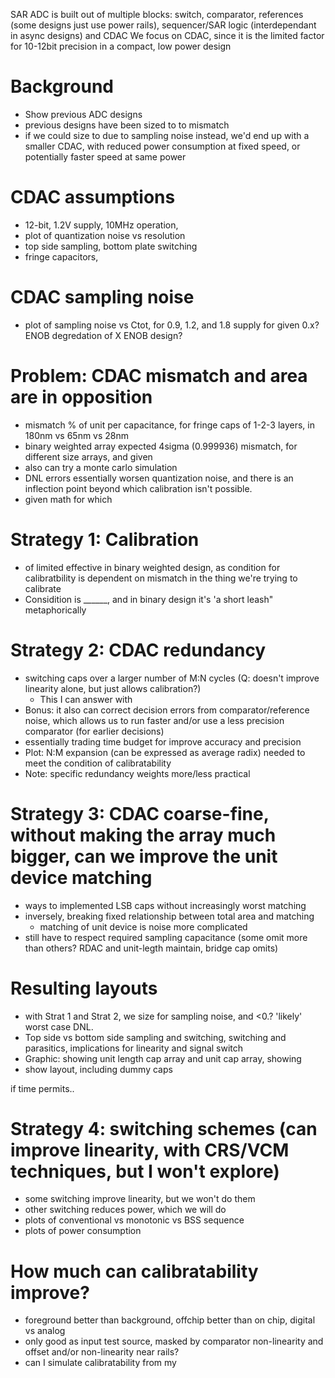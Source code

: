 SAR ADC is built out of multiple blocks: switch, comparator, references (some designs just use power rails), sequencer/SAR logic (interdependant in async designs) and CDAC
We focus on CDAC, since it is the limited factor for 10-12bit precision in a compact, low power design

# Background
- Show previous ADC designs
- previous designs have been sized to to mismatch
- if we could size to due to sampling noise instead, we'd end up with a smaller CDAC, with reduced power consumption at fixed speed, or potentially faster speed at same power

# CDAC assumptions
- 12-bit, 1.2V supply, 10MHz operation, 
- plot of quantization noise vs resolution
- top side sampling, bottom plate switching
- fringe capacitors, 

# CDAC sampling noise
- plot of sampling noise vs Ctot, for 0.9, 1.2, and 1.8 supply for given 0.x? ENOB degredation of X ENOB design?

# Problem: CDAC mismatch and area are in opposition
- mismatch % of unit per capacitance, for fringe caps of 1-2-3 layers, in 180nm vs 65nm vs 28nm
- binary weighted array expected 4sigma (0.999936) mismatch, for different size arrays, and given
- also can try a monte carlo simulation
- DNL errors essentially worsen quantization noise, and there is an inflection point beyond which calibration isn't possible.
- given math for which 

# Strategy 1: Calibration
- of limited effective in binary weighted design, as condition for calibratbility is dependent on mismatch in the thing we're trying to calibrate
- Considition is ______, and in binary design it's 'a short leash" metaphorically

# Strategy 2: CDAC redundancy
- switching caps over a larger number of M:N cycles (Q: doesn't improve linearity alone, but just allows calibration?)
    - This I can answer with 
- Bonus: it also can correct decision errors from comparator/reference noise, which allows us to run faster and/or use a less precision comparator (for earlier decisions)
- essentially trading time budget for improve accuracy and precision
- Plot: N:M expansion (can be expressed as average radix) needed to meet the condition of calibratability
- Note: specific redundancy weights more/less practical

# Strategy 3: CDAC coarse-fine, without making the array much bigger, can we improve the unit device matching
- ways to implemented LSB caps without increasingly worst matching
- inversely, breaking fixed relationship between total area and matching
    - matching of unit device is noise more complicated
- still have to respect required sampling capacitance (some omit more than others? RDAC and unit-legth maintain, bridge cap omits)

# Resulting layouts
- with Strat 1 and Strat 2, we size for sampling noise, and <0.? 'likely' worst case DNL.
- Top side vs bottom side sampling and switching, switching and parasitics, implications for linearity and signal switch
- Graphic: showing unit length cap array and unit cap array, showing
- show layout, including dummy caps

if time permits..

# Strategy 4: switching schemes (can improve linearity, with CRS/VCM techniques, but I won't explore)
- some switching improve linearity, but we won't do them
- other switching reduces power, which we will do
- plots of conventional vs monotonic vs BSS sequence
- plots of power consumption

# How much can calibratability improve?
- foreground better than background, offchip better than on chip, digital vs analog
- only good as input test source, masked by comparator non-linearity and offset and/or non-linearity near rails?
- can I simulate calibratability from my
